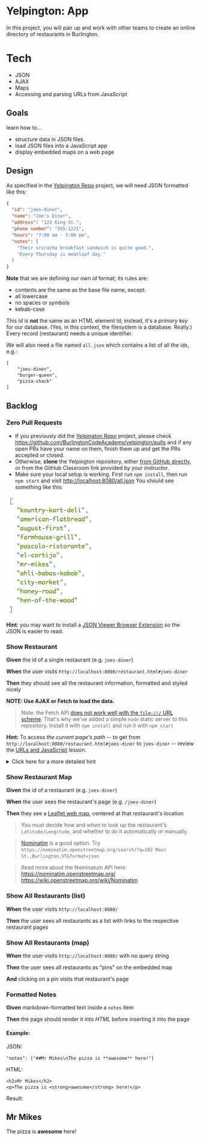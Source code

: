 # Yelpington: App

In this project, you will pair up and work with other teams to create an online directory of restaurants in Burlington.

# Tech

* JSON
* AJAX
* Maps
* Accessing and parsing URLs from JavaScript

## Goals

learn how to...

* structure data in JSON files
* load JSON files into a JavaScript app
* display embedded maps on a web page

## Design

As specified in the [Yelpington Repo](./yelpington_repo) project, we will need JSON formatted like this:

```json
{
  "id": "joes-diner",
  "name": "Joe's Diner",
  "address": "123 King St.",
  "phone number": "555-1221",
  "hours": "7:00 am - 3:00 pm",
  "notes": [
    "Their sriracha breakfast sandwich is quite good.", 
    "Every Thursday is meatloaf day."
  ]
}
```

**Note** that we are defining our own *id* format; its rules are:

* contents are the same as the base file name, except: 
* all lowercase
* no spaces or symbols
* kebab-case

This *id* is **not** the same as an HTML element id; instead, it's a *primary key* for our 
database. (Yes, in this context, the filesystem is a database. Really.) Every record (restaurant)
needs a unique identifier.

We will also need a file named `all.json` which contains a list of all the ids, e.g.:

```
[
    "joes-diner",
    "burger-queen",
    "pizza-shack"
]
```


## Backlog

<!--BOX-->

### Zero Pull Requests

* If you previously did the [Yelpington Repo](yelpington_repo) project, please check <https://github.com/BurlingtonCodeAcademy/yelpington/pulls> and if any open PRs have your name on them, finish them up and get the PRs accepted or closed.
* Otherwise, **clone** the Yelpington repository, either [from GitHub directly](https://github.com/BurlingtonCodeAcademy/yelpington), or from the GitHub Classroom link provided by your instructor.
* Make sure your local setup is working. First run `npm install`, then run `npm start` and visit <http://localhost:8080/all.json> You should see something like this:

![yelpington all.json](yelpington-all.png)

**Hint**: you may want to install a [JSON Viewer Browser Extension](/lessons/javascript/json#anchor/viewing_json_in_browser) so the JSON is easier to read.

<!--/BOX-->

<!--BOX-->
### Show Restaurant

**Given** the id of a single restaurant (e.g. `joes-diner`)

**When** the user visits `http://localhost:8080/restaurant.html#joes-diner`

**Then** they should see all the restaurant information, formatted and styled nicely 

**NOTE: Use AJAX or Fetch to load the data.**

> Note: the Fetch API [does not work well with the `file:///` URL scheme](https://github.com/github/fetch/pull/92). 
> That's why we've added a simple `node` static server to this repository.
> Install it with `npm install` and run it with `npm start`

<!--BOX-->
**Hint:** To access *the current page's path* -- to get from `http://localhost:8080/restaurant.html#joes-diner` to `joes-diner` -- review the [URLs and JavaScript](/lessons/client-side-coding/urls_and_javascript) lesson.
<details>
<summary>
Click here for a more detailed hint
</summary>

```
let name = document.location.hash.slice(1)
```

(`slice(1)` removes the `#` from the `hash` field of the `document.location` URL object.)
</details>

<!--/BOX-->
<!--/BOX-->

<!--BOX-->
### Show Restaurant Map

**Given** the id of a restaurant (e.g. `joes-diner`)

**When** the user sees the restaurant's page (e.g. `/joes-diner`)

**Then** they see a [Leaflet web map](/lessons/client_side_coding/interactive_mapping), centered at that restaurant's location

> You must decide *how* and *when* to look up the restaurant's `Latitude/Longitude`, and 
> whether to do it automatically or manually. 

> [Nominatim](https://nominatim.openstreetmap.org/) is a good option. Try
> `https://nominatim.openstreetmap.org/search/?q=182 Main St.,Burlington,VT&format=json`

> Read more about the Nominatum API here: 
> https://nominatim.openstreetmap.org/
> https://wiki.openstreetmap.org/wiki/Nominatim

<!--/BOX-->


<!--BOX-->
### Show All Restaurants (list)

**When** the user visits `http://localhost:8080/`

**Then** the user sees all restaurants as a list with links to the respective restaurant pages

<!--/BOX-->

<!--BOX-->
### Show All Restaurants (map)

**When** the user visits `http://localhost:8080/` with no query string

**Then** the user sees all restaurants as "pins" on the embedded map

**And** clicking on a pin visits that restaurant's page

<!--/BOX-->

<!--BOX-->

### Formatted Notes

**Given** markdown-formatted text inside a `notes` item

**Then** the page should render it *into HTML* before inserting it into the page

#### Example:

JSON:

<!--BOX-->

```
"notes": ["##Mr Mikes\nThe pizza is **awesome** here!"]
```

<!--/BOX-->

HTML:

<!--BOX-->

```
<h2>Mr Mikes</h2>
<p>The pizza is <strong>awesome</strong> here!</p>
```

<!--/BOX-->

Result:

<!--BOX-->

## Mr Mikes

The pizza is **awesome** here!

<!--/BOX-->

<!--/BOX-->


